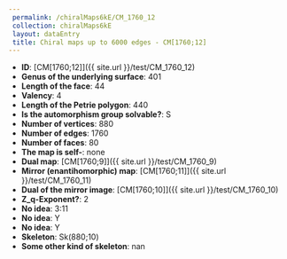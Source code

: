 ```yaml
--- 
 permalink: /chiralMaps6kE/CM_1760_12 
 collection: chiralMaps6kE
 layout: dataEntry
 title: Chiral maps up to 6000 edges - CM[1760;12]
---
```


- **ID**: [CM[1760;12]]({{ site.url }}/test/CM_1760_12)
- **Genus of the underlying surface**: 401
- **Length of the face**: 44
- **Valency**: 4
- **Length of the Petrie polygon**: 440
- **Is the automorphism group solvable?**: S
- **Number of vertices**: 880
- **Number of edges**: 1760
- **Number of faces**: 80
- **The map is self-**: none
- **Dual map**: [CM[1760;9]]({{ site.url }}/test/CM_1760_9)
- **Mirror (enantihomorphic) map**: [CM[1760;11]]({{ site.url }}/test/CM_1760_11)
- **Dual of the mirror image**: [CM[1760;10]]({{ site.url }}/test/CM_1760_10)
- **Z_q-Exponent?**: 2
- **No idea**:  3:11
- **No idea**: Y
- **No idea**: Y
- **Skeleton**: Sk(880;10)
- **Some other kind of skeleton**: nan
